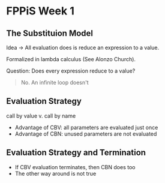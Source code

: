 FPPiS Week 1
===

The Substituion Model
---

Idea -> All evaluation does is reduce an expression to a value.

Formalized in lambda calculus (See Alonzo Church).

Question: Does every expression reduce to a value?
> No. An infinite loop doesn't

Evaluation Strategy
---

call by value v. call by name

 - Advantage of CBV: all parameters are evaluated just once
 - Advantage of CBN: unused parameters are not evaluated

Evaluation Strategy and Termination
---

- If CBV evaluation terminates, then CBN does too
- The other way around is not true
